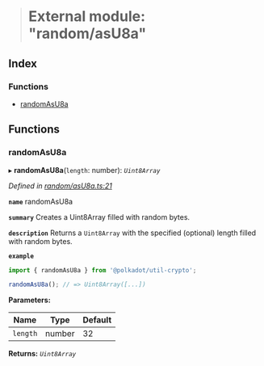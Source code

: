 > # External module: "random/asU8a"

## Index

### Functions

* [randomAsU8a](_random_asu8a_.md#randomasu8a)

## Functions

###  randomAsU8a

▸ **randomAsU8a**(`length`: number): *`Uint8Array`*

*Defined in [random/asU8a.ts:21](https://github.com/polkadot-js/common/blob/1555561/packages/util-crypto/src/random/asU8a.ts#L21)*

**`name`** randomAsU8a

**`summary`** Creates a Uint8Array filled with random bytes.

**`description`** 
Returns a `Uint8Array` with the specified (optional) length filled with random bytes.

**`example`** 
<BR>

```javascript
import { randomAsU8a } from '@polkadot/util-crypto';

randomAsU8a(); // => Uint8Array([...])
```

**Parameters:**

Name | Type | Default |
------ | ------ | ------ |
`length` | number | 32 |

**Returns:** *`Uint8Array`*